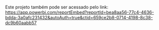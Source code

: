 Este projeto também pode ser acessado pelo link: https://app.powerbi.com/reportEmbed?reportId=bea8aa56-77c4-4636-bdda-3a0afc231432&autoAuth=true&ctid=659ce2b8-0714-4198-8c38-dc9b60aabb57

